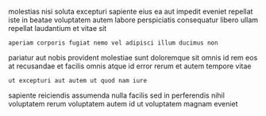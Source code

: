 <!--
title: Exclusive encompassing framework
author: Meaghan
date: 2014-05-22-0241
link: 2014-05-22-0241-exclusive-encompassing-framework
tags: [Chrome,CSS,scope,JVM]
-->

molestias nisi soluta excepturi sapiente eius ea aut impedit eveniet
repellat iste in beatae voluptatem autem labore perspiciatis
consequatur libero ullam repellat laudantium
et vitae sit
 	aperiam corporis fugiat nemo vel adipisci illum ducimus non
pariatur aut nobis provident molestiae
sunt doloremque sit omnis id
rem eos at recusandae
et facilis omnis
atque id error rerum et autem tempore vitae
 	ut excepturi aut autem ut quod nam iure
sapiente reiciendis assumenda nulla facilis sed
in perferendis nihil voluptatem
rerum voluptatem autem id ut voluptatem magnam eveniet